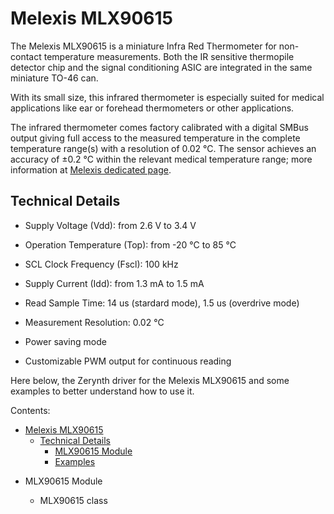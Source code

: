 # Melexis MLX90615

The Melexis MLX90615 is a miniature Infra Red Thermometer for non-contact temperature measurements. Both the IR sensitive thermopile detector chip and the signal conditioning ASIC are integrated in the same miniature TO-46 can.

With its small size, this infrared thermometer is especially suited for medical applications like ear or forehead thermometers or other applications.

The infrared thermometer comes factory calibrated with a digital SMBus output giving full access to the measured temperature in the complete temperature range(s) with a resolution of 0.02 °C. The sensor achieves an accuracy of ±0.2 °C within the relevant medical temperature range; more information at [Melexis dedicated page](http://www.melexis.com/Infrared-Thermometer-Sensors/Infrared-Thermometer-Sensors/MLX90615-685.aspx).

## Technical Details


* Supply Voltage (Vdd): from 2.6 V to 3.4 V


* Operation Temperature (Top): from -20 °C to 85 °C


* SCL Clock Frequency (Fscl): 100 kHz


* Supply Current (Idd): from 1.3 mA to 1.5 mA


* Read Sample Time: 14 us (stardard mode), 1.5 us (overdrive mode)


* Measurement Resolution: 0.02 °C


* Power saving mode


* Customizable PWM output for continuous reading

Here below, the Zerynth driver for the Melexis MLX90615 and some examples to better understand how to use it.


Contents:

-   [Melexis MLX90615](https://docs.zerynth.com/latest/official/lib.melexis.mlx90615/docs/index.html)
    -   [Technical Details](https://docs.zerynth.com/latest/official/lib.melexis.mlx90615/docs/index.html#technical-details)
        -   [MLX90615 Module](https://docs.zerynth.com/latest/official/lib.melexis.mlx90615/docs/official_lib.melexis.mlx90615_mlx90615.html)
        -   [Examples](https://docs.zerynth.com/latest/official/lib.melexis.mlx90615/examples/examples.html)
* MLX90615 Module


    * MLX90615 class
<!--stackedit_data:
eyJoaXN0b3J5IjpbMjYyMTE4NzAzLC0xMTAzNjQ5NTM1XX0=
-->